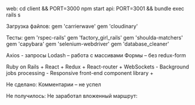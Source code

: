 web: cd client && PORT=3000 npm start
api: PORT=3001 && bundle exec rails s

Загрузка файлов:
gem 'carrierwave'
gem 'cloudinary'

Тесты:
  gem 'rspec-rails'
  gem 'factory_girl_rails'
  gem 'shoulda-matchers'
  gem 'capybara'
  gem 'selenium-webdriver'
  gem 'database_cleaner'

Axios -  запросы
Lodash – работа с массивами
Формы – без redux-form

Ruby on Rails + 
React + Redux + 
React-router + 
WebSockets -
Background jobs processing -
Responsive front-end component library +

Не сделано:
Комментарии – не успел

Не получилось:
Не заработал вложенный маршрут:
<Link className = "row justify-content-center" to = {`/category/${category.id }/posts/${post.id }`>

  <Router history={browserHistory}>
    <Route component={MainLayout}>
      <Route path="/" component={Home} />
      <Route path="categories">
        <IndexRoute component={CategoriesContainer} />
        <Route path=":categoryId" component={Category}>
          <Route path="posts">
            <IndexRoute component={PostsContainer} />
            <Route path=":postId" component={Post} />
          </Route>
        </Route>
      </Route>
    </Route>
  </Router>



